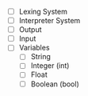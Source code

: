- [ ] Lexing System
- [ ] Interpreter System
- [ ] Output
- [ ] Input
- [ ] Variables
	- [ ] String
	- [ ] Integer (int)
	- [ ] Float
	- [ ] Boolean (bool)
